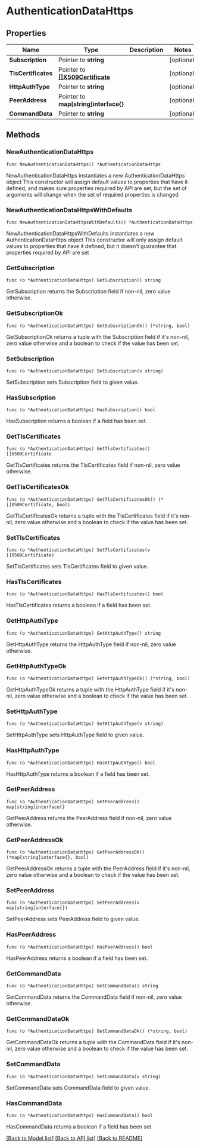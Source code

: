 # AuthenticationDataHttps

## Properties

Name | Type | Description | Notes
------------ | ------------- | ------------- | -------------
**Subscription** | Pointer to **string** |  | [optional] 
**TlsCertificates** | Pointer to [**[]X509Certificate**](X509Certificate.md) |  | [optional] 
**HttpAuthType** | Pointer to **string** |  | [optional] 
**PeerAddress** | Pointer to **map[string]interface{}** |  | [optional] 
**CommandData** | Pointer to **string** |  | [optional] 

## Methods

### NewAuthenticationDataHttps

`func NewAuthenticationDataHttps() *AuthenticationDataHttps`

NewAuthenticationDataHttps instantiates a new AuthenticationDataHttps object
This constructor will assign default values to properties that have it defined,
and makes sure properties required by API are set, but the set of arguments
will change when the set of required properties is changed

### NewAuthenticationDataHttpsWithDefaults

`func NewAuthenticationDataHttpsWithDefaults() *AuthenticationDataHttps`

NewAuthenticationDataHttpsWithDefaults instantiates a new AuthenticationDataHttps object
This constructor will only assign default values to properties that have it defined,
but it doesn't guarantee that properties required by API are set

### GetSubscription

`func (o *AuthenticationDataHttps) GetSubscription() string`

GetSubscription returns the Subscription field if non-nil, zero value otherwise.

### GetSubscriptionOk

`func (o *AuthenticationDataHttps) GetSubscriptionOk() (*string, bool)`

GetSubscriptionOk returns a tuple with the Subscription field if it's non-nil, zero value otherwise
and a boolean to check if the value has been set.

### SetSubscription

`func (o *AuthenticationDataHttps) SetSubscription(v string)`

SetSubscription sets Subscription field to given value.

### HasSubscription

`func (o *AuthenticationDataHttps) HasSubscription() bool`

HasSubscription returns a boolean if a field has been set.

### GetTlsCertificates

`func (o *AuthenticationDataHttps) GetTlsCertificates() []X509Certificate`

GetTlsCertificates returns the TlsCertificates field if non-nil, zero value otherwise.

### GetTlsCertificatesOk

`func (o *AuthenticationDataHttps) GetTlsCertificatesOk() (*[]X509Certificate, bool)`

GetTlsCertificatesOk returns a tuple with the TlsCertificates field if it's non-nil, zero value otherwise
and a boolean to check if the value has been set.

### SetTlsCertificates

`func (o *AuthenticationDataHttps) SetTlsCertificates(v []X509Certificate)`

SetTlsCertificates sets TlsCertificates field to given value.

### HasTlsCertificates

`func (o *AuthenticationDataHttps) HasTlsCertificates() bool`

HasTlsCertificates returns a boolean if a field has been set.

### GetHttpAuthType

`func (o *AuthenticationDataHttps) GetHttpAuthType() string`

GetHttpAuthType returns the HttpAuthType field if non-nil, zero value otherwise.

### GetHttpAuthTypeOk

`func (o *AuthenticationDataHttps) GetHttpAuthTypeOk() (*string, bool)`

GetHttpAuthTypeOk returns a tuple with the HttpAuthType field if it's non-nil, zero value otherwise
and a boolean to check if the value has been set.

### SetHttpAuthType

`func (o *AuthenticationDataHttps) SetHttpAuthType(v string)`

SetHttpAuthType sets HttpAuthType field to given value.

### HasHttpAuthType

`func (o *AuthenticationDataHttps) HasHttpAuthType() bool`

HasHttpAuthType returns a boolean if a field has been set.

### GetPeerAddress

`func (o *AuthenticationDataHttps) GetPeerAddress() map[string]interface{}`

GetPeerAddress returns the PeerAddress field if non-nil, zero value otherwise.

### GetPeerAddressOk

`func (o *AuthenticationDataHttps) GetPeerAddressOk() (*map[string]interface{}, bool)`

GetPeerAddressOk returns a tuple with the PeerAddress field if it's non-nil, zero value otherwise
and a boolean to check if the value has been set.

### SetPeerAddress

`func (o *AuthenticationDataHttps) SetPeerAddress(v map[string]interface{})`

SetPeerAddress sets PeerAddress field to given value.

### HasPeerAddress

`func (o *AuthenticationDataHttps) HasPeerAddress() bool`

HasPeerAddress returns a boolean if a field has been set.

### GetCommandData

`func (o *AuthenticationDataHttps) GetCommandData() string`

GetCommandData returns the CommandData field if non-nil, zero value otherwise.

### GetCommandDataOk

`func (o *AuthenticationDataHttps) GetCommandDataOk() (*string, bool)`

GetCommandDataOk returns a tuple with the CommandData field if it's non-nil, zero value otherwise
and a boolean to check if the value has been set.

### SetCommandData

`func (o *AuthenticationDataHttps) SetCommandData(v string)`

SetCommandData sets CommandData field to given value.

### HasCommandData

`func (o *AuthenticationDataHttps) HasCommandData() bool`

HasCommandData returns a boolean if a field has been set.


[[Back to Model list]](../README.md#documentation-for-models) [[Back to API list]](../README.md#documentation-for-api-endpoints) [[Back to README]](../README.md)


